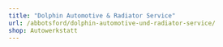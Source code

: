 ```yaml
---
title: "Dolphin Automotive & Radiator Service"
url: /abbotsford/dolphin-automotive-und-radiator-service/
shop: Autowerkstatt
---
```

